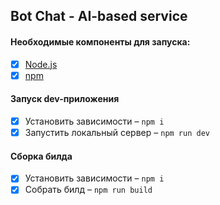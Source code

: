 ## Bot Chat - AI-based service

#### Необходимые компоненты для запуска:
- [x] [Node.js](https://nodejs.org/)
- [x] [npm](https://www.npmjs.com/)

#### Запуск dev-приложения
- [x] Установить зависимости – `npm i`
- [x] Запустить локальный сервер – `npm run dev`

#### Сборка билда
- [x] Установить зависимости – `npm i`
- [x] Собрать билд – `npm run build`
